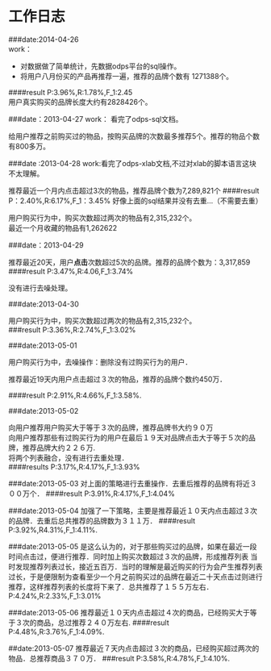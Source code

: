工作日志
======
###date:2014-04-26     
work：   

* 对数据做了简单统计，先数据odps平台的sql操作。    
* 将用户八月份买的产品再推荐一遍，推荐的品牌个数有  1271388个。

####result
P:3.96%,R:1.78%,F_1:2.45    
用户真实购买的品牌长度大约有2828426个。


###date：2013-04-27
work：
看完了odps-sql文档。

给用户推荐之前购买过的物品，按购买品牌的次数最多推荐5个。推荐的物品个数有800多万。

###date :2013-04-28
work:看完了odps-xlab文档,不过对xlab的脚本语言这块不太理解。 

推荐最近一个月内点击超过3次的物品，推荐品牌个数为7,289,821个 
####result
P：2.40%,R:6.17%,F_1：3.45%
好像上面的sql结果并没有去重...（不需要去重）

用户购买行为中，购买次数超过两次的物品有2,315,232个。   
最近一个月收藏的物品有1,262622

###date：2013-04-29  

推荐最近20天，用户**点击**次数超过5次的品牌。推荐的品牌个数为：3,317,859
####result
P:3.47%,R:4.06,F_1:3.74%    

没有进行去噪处理。

###date:2013-04-30

用户购买行为中，购买次数超过两次的物品有2,315,232个。  
###result
P:3.36%,R:2.74%,F_1:3.02%

###date:2013-05-01

用户购买行为中，去噪操作：删除没有过购买行为的用户．

推荐最近19天内用户点击超过３次的物品，推荐的品牌个数约450万．

####result
P:2.91%,R:4.66%,F_1:3.58%.

###date:2013-05-02

向用户推荐用户购买大于等于３次的品牌，推荐品牌书大约９０万   
向用户推荐那些有过购买行为的用户在最后１９天对品牌点击大于等于５次的品牌，推荐品牌大约２２６万.    
将两个列表融合，没有进行去重处理．       
####results
P:3.17%,R:4.17%,F_1:3.93%

###date:2013-05-03
对上面的策略进行去重操作．去重后推荐的品牌有将近３００万个．
####result
P:3.91%,R:4.17%,F_1:4.04%

###date:2013-05-04
加强了一下策略，主要是推荐最近１０天内点击超过３次的品牌．去重后总共推荐的品牌数为３１１万．
####result
P:3.92%,R4.31%,F_1:4.11%.

###date:2013-05-05
是这么认为的，对于那些购买过的品牌，如果在最近一段时间点击过，便进行推荐．同时加上购买次数超过３次的品牌，形成推荐列表
当时发现推荐列表过长，接近五百万．当时的理解是最近购买的行为会产生推荐列表过长，于是便限制为查看至少一个月之前购买过的品牌在最近二十天点击过则进行推荐，这样推荐列表的长度将下来了．总共推荐了１５５万左右．  
P:4.24%,R:2.33%,F_1:3.01%   

###date:2013-05-06
推荐最近１０天内点击超过４次的商品，已经购买大于等于３次的商品，总过推荐２４０万左右.
####result
P:4.48%,R:3.76%,F_1:4.09%.

##date:2013-05-07
推荐最近７天内点击超过３次的商品，已经购买超过两次的物品．总推荐商品３７０万． 
###result
P:3.58%,R:4.78%,F_1:4.10%.
